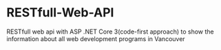 # RESTfull-Web-API
RESTfull web api with ASP .NET Core 3(code-first approach) to show the information about all web development programs in Vancouver
